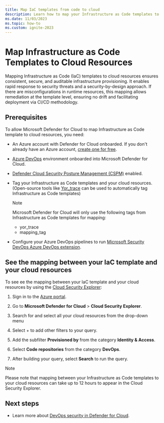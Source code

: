 ```yaml
---
title: Map IaC templates from code to cloud
description: Learn how to map your Infrastructure as Code templates to your cloud resources.
ms.date: 11/03/2023
ms.topic: how-to
ms.custom: ignite-2023
---
```


# Map Infrastructure as Code Templates to Cloud Resources
Mapping Infrastructure as Code (IaC) templates to cloud resources ensures consistent, secure, and auditable infrastructure provisioning. It enables rapid response to security threats and a security-by-design approach. If there are misconfigurations in runtime resources, this mapping allows remediation at the template level, ensuring no drift and facilitating deployment via CI/CD methodology.

## Prerequisites

To allow Microsoft Defender for Cloud to map Infrastructure as Code template to cloud resources, you need:

- An Azure account with Defender for Cloud onboarded. If you don't already have an Azure account, [create one for free](https://azure.microsoft.com/free/?WT.mc_id=A261C142F).
- [Azure DevOps](quickstart-onboard-devops.md) environment onboarded into Microsoft Defender for Cloud.
- [Defender Cloud Security Posture Management (CSPM)](tutorial-enable-cspm-plan.md) enabled.
- Tag your Infrastructure as Code templates and your cloud resources. (Open-source tools like [Yor_trace](https://github.com/bridgecrewio/yor) can be used to automatically tag Infrastructure as Code templates)

  > [!NOTE]
  > Microsoft Defender for Cloud will only use the following tags from Infrastructure as Code templates for mapping:
  > - yor_trace
  > - mapping_tag
- Configure your Azure DevOps pipelines to run [Microsoft Security DevOps Azure DevOps extension](azure-devops-extension.md).

## See the mapping between your IaC template and your cloud resources 

To see ee the mapping between your IaC template and your cloud resources by using the [Cloud Security Explorer](how-to-manage-cloud-security-explorer.md):

1. Sign in to the [Azure portal](https://portal.azure.com/).

1. Go to **Microsoft Defender for Cloud** > **Cloud Security Explorer**.

1. Search for and select all your cloud resources from the drop-down menu

1. Select + to add other filters to your query.

1. Add the subfilter **Provisioned by** from the category **Identity & Access**.

1. Select **Code repositories** from the category **DevOps**.

1. After building your query, select **Search** to run the query.

> [!NOTE]
> Please note that mapping between your Infrastructure as Code templates to your cloud resources can take up to 12 hours to appear in the Cloud Security Explorer.

## Next steps

- Learn more about [DevOps security in Defender for Cloud](defender-for-devops-introduction.md).
